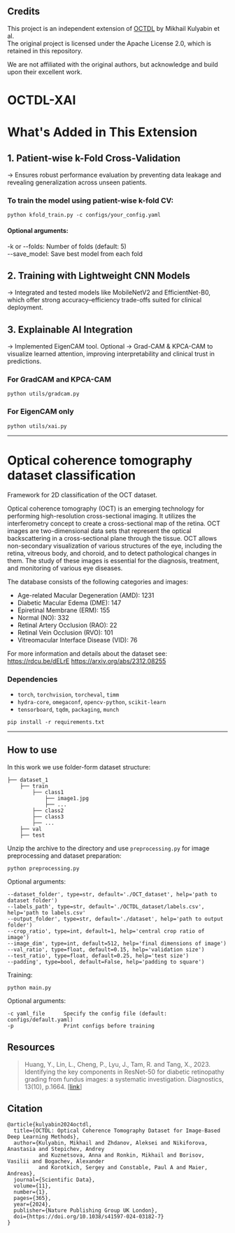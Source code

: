 ## Credits  
This project is an independent extension of [OCTDL](https://github.com/MikhailKulyabin/OCTDL)  by Mikhail Kulyabin et al.  
The original project is licensed under the Apache License 2.0, which is retained in this repository.  

We are not affiliated with the original authors, but acknowledge and build upon their excellent work.

# OCTDL-XAI

# What's Added in This Extension

## 1. Patient-wise k-Fold Cross-Validation
→ Ensures robust performance evaluation by preventing data leakage and revealing generalization across unseen patients.

### To train the model using patient-wise k-fold CV:

```shell
python kfold_train.py -c configs/your_config.yaml
```
#### Optional arguments:

-k or --folds: Number of folds (default: 5)  
--save_model: Save best model from each fold

## 2. Training with Lightweight CNN Models
→ Integrated and tested models like MobileNetV2 and EfficientNet-B0, which offer strong accuracy–efficiency trade-offs suited for clinical deployment.


## 3. Explainable AI Integration
→ Implemented EigenCAM tool. Optional -> Grad-CAM & KPCA-CAM to visualize learned attention, improving interpretability and clinical trust in predictions.

### For GradCAM and KPCA-CAM
```shell
python utils/gradcam.py
```

### For EigenCAM only
```shell
python utils/xai.py
```
---

# Optical coherence tomography dataset classification

Framework for 2D classification of the OCT dataset.

Optical coherence tomography (OCT) is an emerging technology for performing high-resolution cross-sectional imaging. 
It utilizes the interferometry concept to create a cross-sectional map of the retina. 
OCT images are two-dimensional data sets that represent the optical backscattering in a cross-sectional plane 
through the tissue. 
OCT allows non-secondary visualization of various structures of the eye, including the retina, vitreous body,
and choroid, and to detect pathological changes in them. 
The study of these images is essential for the diagnosis, treatment, and monitoring of various eye diseases.

The database consists of the following categories and images:

- Age-related Macular Degeneration (AMD): 1231
- Diabetic Macular Edema (DME): 147
- Epiretinal Membrane (ERM): 155
- Normal (NO): 332
- Retinal Artery Occlusion (RAO): 22
- Retinal Vein Occlusion (RVO): 101
- Vitreomacular Interface Disease (VID): 76

For more information and details about the dataset see:
https://rdcu.be/dELrE
https://arxiv.org/abs/2312.08255


### Dependencies
- `torch`, `torchvision`, `torcheval`, `timm`
- `hydra-core`, `omegaconf`, `opencv-python`, `scikit-learn`
- `tensorboard`, `tqdm`, `packaging`, `munch`

```shell
pip install -r requirements.txt
```
---



## How to use
In this work we use folder-form dataset structure:
```
├── dataset_1
    ├── train
        ├── class1
            ├── image1.jpg
            ├── ...
        ├── class2
        ├── class3
        ├── ...
    ├── val
    ├── test
```
Unzip the archive to the directory and use `preprocessing.py` for image preprocessing and dataset preparation:
```
python preprocessing.py
```
Optional arguments:
```
--dataset_folder', type=str, default='./OCT_dataset', help='path to dataset folder')
--labels_path', type=str, default='./OCTDL_dataset/labels.csv', help='path to labels.csv'
--output_folder', type=str, default='./dataset', help='path to output folder')
--crop_ratio', type=int, default=1, help='central crop ratio of image')
--image_dim', type=int, default=512, help='final dimensions of image')
--val_ratio', type=float, default=0.15, help='validation size')
--test_ratio', type=float, default=0.25, help='test size')
--padding', type=bool, default=False, help='padding to square')
```

Training:

```shell
python main.py
```

Optional arguments:
```
-c yaml_file      Specify the config file (default: configs/default.yaml)
-p                Print configs before training
```



## Resources

> Huang, Y., Lin, L., Cheng, P., Lyu, J., Tam, R. and Tang, X., 2023. Identifying the key components in ResNet-50 for diabetic retinopathy grading from fundus images: a systematic investigation. Diagnostics, 13(10), p.1664. [[link](https://www.mdpi.com/2075-4418/13/10/1664)]


## Citation
```
@article{kulyabin2024octdl,
  title={OCTDL: Optical Coherence Tomography Dataset for Image-Based Deep Learning Methods},
  author={Kulyabin, Mikhail and Zhdanov, Aleksei and Nikiforova, Anastasia and Stepichev, Andrey 
          and Kuznetsova, Anna and Ronkin, Mikhail and Borisov, Vasilii and Bogachev, Alexander 
          and Korotkich, Sergey and Constable, Paul A and Maier, Andreas},
  journal={Scientific Data},
  volume={11},
  number={1},
  pages={365},
  year={2024},
  publisher={Nature Publishing Group UK London},
  doi={https://doi.org/10.1038/s41597-024-03182-7}
}
```
